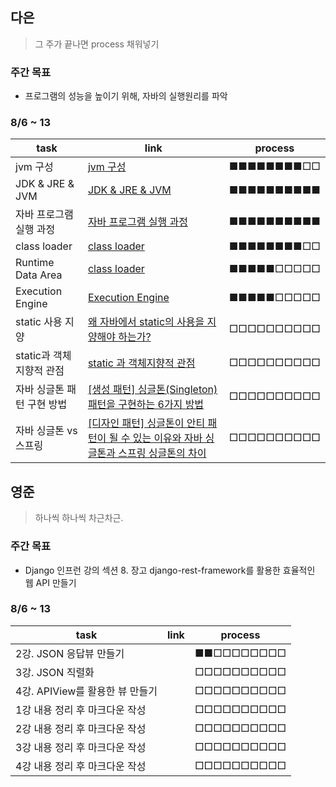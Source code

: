 ## 다은
> 그 주가 끝나면 process 채워넣기

### 주간 목표
- 프로그램의 성능을 높이기 위해, 자바의 실행원리를 파악
  

### 8/6 ~ 13
 | task                         | link    | process    |
| ---------------------------- | --- | ---------- |
|jvm 구성 |  [jvm 구성](https://github.com/uneap/tech-note/blob/master/Java/JVM/)   | ■■■■■■■■□□ |
|JDK & JRE & JVM | [JDK & JRE & JVM ](https://github.com/uneap/tech-note/blob/master/Java/JVM/jdk%26jre%26jvm.md) | ■■■■■■■■■■ |
| 자바 프로그램 실행 과정 |[자바 프로그램 실행 과정](https://github.com/uneap/tech-note/blob/master/Java/JVM/%EC%9E%90%EB%B0%94%ED%94%84%EB%A1%9C%EA%B7%B8%EB%9E%A8%EC%8B%A4%ED%96%89%EA%B3%BC%EC%A0%95.md) | ■■■■■■■■■■ |
| class loader | [class loader](https://github.com/uneap/tech-note/blob/master/Java/JVM/classLoader.md)|■■■■■■■■□□ |
|  Runtime Data Area | [class loader](https://github.com/uneap/tech-note/blob/master/Java/JVM/RuntimeDataArea.md)|■■■■■□□□□□ |
| Execution Engine | [Execution Engine](https://github.com/uneap/tech-note/blob/master/Java/JVM/ExecutionEngine.md)|■■■■■□□□□□ |
| static 사용 지양 | [왜 자바에서 static의 사용을 지양해야 하는가?](https://unabated.tistory.com/1041) | □□□□□□□□□□ |
| static과 객체지향적 관점 | [static 과 객체지향적 관점](https://velog.io/@yyy96/static)| □□□□□□□□□□ |
| 자바 싱글톤 패턴 구현 방법 | [[생성 패턴] 싱글톤(Singleton) 패턴을 구현하는 6가지 방법](https://readystory.tistory.com/116) | □□□□□□□□□□ |
| 자바 싱글톤 vs 스프링 |[[디자인 패턴] 싱글톤이 안티 패턴이 될 수 있는 이유와 자바 싱글톤과 스프링 싱글톤의 차이](https://mangkyu.tistory.com/153) | □□□□□□□□□□ |

## 영준
> 하나씩 하나씩 차근차근.

### 주간 목표
- Django 인프런 강의 섹션 8. 장고 django-rest-framework를 활용한 효율적인 웹 API 만들기

### 8/6 ~ 13
| task                    | link | process    |
| ----------------------- | ---- | ---------- |
| 2강. JSON 응답뷰 만들기         |      | ■■□□□□□□□□ |
| 3강. JSON 직렬화                |      | □□□□□□□□□□ |
| 4강. APIView를 활용한 뷰 만들기  |      | □□□□□□□□□□ |
| 1강 내용 정리 후 마크다운 작성   |      | □□□□□□□□□□ |
| 2강 내용 정리 후 마크다운 작성   |      | □□□□□□□□□□ |
| 3강 내용 정리 후 마크다운 작성   |      | □□□□□□□□□□ |
| 4강 내용 정리 후 마크다운 작성   |      | □□□□□□□□□□ |
